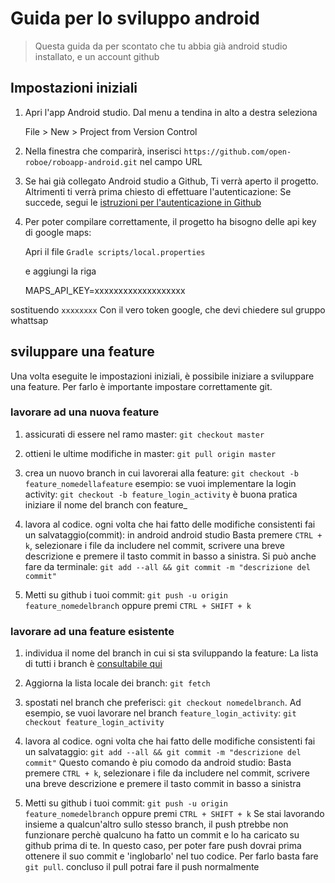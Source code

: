 
# Guida per lo sviluppo android

> Questa guida da per scontato che tu abbia già android studio installato, e un account github

## Impostazioni iniziali

1. Apri l'app Android studio. Dal menu a tendina in alto a destra seleziona

    File > New > Project from Version Control

2. Nella finestra che comparirà, inserisci `https://github.com/open-roboe/roboapp-android.git` nel campo URL


4. Se hai già collegato Android studio a Github, Ti verrà aperto il progetto.
   Altrimenti ti verrà prima chiesto di effettuare l'autenticazione:
   Se succede, segui le [istruzioni per l'autenticazione in Github](./auth-github.it.md)

5. Per poter compilare correttamente, il progetto ha bisogno delle api key di google maps:
  
   Apri il file `Gradle scripts/local.properties`

   e aggiungi la riga

      MAPS_API_KEY=xxxxxxxxxxxxxxxxxxx

  sostituendo `xxxxxxxx` Con il vero token google, che devi chiedere sul gruppo whattsap


## sviluppare una feature

Una volta eseguite le impostazioni iniziali, è possibile iniziare a sviluppare una feature.
Per farlo è importante impostare correttamente git.

### lavorare ad una nuova feature

1. assicurati di essere nel ramo master: `git checkout master`

2. ottieni le ultime modifiche in master: `git pull origin master`

3. crea un nuovo branch in cui lavorerai alla feature: `git checkout -b feature_nomedellafeature`
   esempio: se vuoi implementare la login activity: `git checkout -b feature_login_activity`
   è buona pratica iniziare il nome del branch con feature_

4. lavora al codice. ogni volta che hai fatto delle modifiche consistenti fai un salvataggio(commit): 
   in android android studio Basta premere `CTRL + k`, selezionare i file da includere nel commit, scrivere una breve descrizione e premere il tasto commit in basso a sinistra.
   Si può anche fare da terminale: `git add --all && git commit -m "descrizione del commit"`

5. Metti su github i tuoi commit: `git push -u origin feature_nomedelbranch` oppure premi `CTRL + SHIFT + k`

### lavorare ad una feature esistente

1. individua il nome del branch in cui si sta sviluppando la feature: La lista di tutti i branch è [consultabile qui](https://github.com/open-roboe/roboapp-android/branches)

2. Aggiorna la lista locale dei branch: `git fetch`

3. spostati nel branch che preferisci: `git checkout nomedelbranch`.
   Ad esempio, se vuoi lavorare nel branch `feature_login_activity`: `git checkout feature_login_activity`

4. lavora al codice. ogni volta che hai fatto delle modifiche consistenti fai un salvataggio: `git add --all && git commit -m "descrizione del commit"`
   Questo comando è piu comodo da android studio: Basta premere `CTRL + k`, selezionare i file da includere nel commit, scrivere una breve descrizione e premere il tasto commit in basso a sinistra

5. Metti su github i tuoi commit: `git push -u origin feature_nomedelbranch` oppure premi `CTRL + SHIFT + k`
   Se stai lavorando insieme a qualcun'altro sullo stesso branch, il push ptrebbe non funzionare perchè qualcuno
   ha fatto un commit e lo ha caricato su github prima di te.
   In questo caso, per poter fare push dovrai prima ottenere il suo commit e 'inglobarlo' nel tuo codice.
   Per farlo basta fare `git pull`. concluso il pull potrai fare il push normalmente

